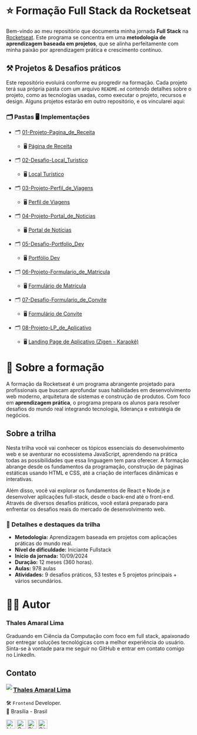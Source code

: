 # ⭐ Formação Full Stack da Rocketseat

Bem-vindo ao meu repositório que documenta minha jornada **Full Stack** na [Rocketseat](https://www.rocketseat.com.br/). Este programa se concentra em uma **metodologia de aprendizagem baseada em projetos**, que se alinha perfeitamente com minha paixão por aprendizagem prática e crescimento contínuo.

## ⚒️ Projetos & Desafios práticos

Este repositório evoluirá conforme eu progredir na formação. Cada projeto terá sua própria pasta com um arquivo `README.md` contendo detalhes sobre o projeto, como as tecnologias usadas, como executar o projeto, recursos e design. Alguns projetos estarão em outro repositório, e os vincularei aqui:

### **🗂️ Pastas 🖥️ Implementações**
- 🗂️ <a href="https://github.com/thalesamaral/Rocketseat-Full_Stack/tree/main/01-Projeto-Pagina_de_Receita">01-Projeto-Pagina_de_Receita</a>
  - 🖥️ <a href="https://thalesamaral.github.io/Rocketseat-Full_Stack/01-Projeto-Pagina_de_Receita">Página de Receita</a>

- 🗂️ <a href="https://github.com/thalesamaral/Rocketseat-Full_Stack/tree/main/02-Desafio-Local_Turistico">02-Desafio-Local_Turistico</a>
  - 🖥️ <a href="https://thalesamaral.github.io/Rocketseat-Full_Stack/02-Desafio-Local_Turistico/index.html">Local Turístico</a>
- 🗂️ <a href="https://github.com/thalesamaral/Rocketseat-Full_Stack/tree/main/03-Projeto-Perfil_de_Viagens">03-Projeto-Perfil_de_Viagens</a>
  - 🖥️ <a href="https://thalesamaral.github.io/Rocketseat-Full_Stack/03-Projeto-Perfil_de_Viagens/">Perfil de Viagens</a>
- 🗂️ <a href="https://github.com/thalesamaral/Rocketseat-Full_Stack/tree/main/04-Projeto-Portal_de_Noticias">04-Projeto-Portal_de_Noticias</a>
  - 🖥️ <a href="https://thalesamaral.github.io/Rocketseat-Full_Stack/04-Projeto-Portal_de_Noticias">Portal de Notícias</a>
- 🗂️ <a href="https://github.com/thalesamaral/Rocketseat-Full_Stack/tree/main/05-Desafio-Portfolio_Dev">05-Desafio-Portfolio_Dev</a>
  - 🖥️ <a href="https://thalesamaral.github.io/Rocketseat-Full_Stack/05-Desafio-Portfolio_Dev">Portfólio Dev</a>
- 🗂️ <a href="https://github.com/thalesamaral/Rocketseat-Full_Stack/tree/main/06-Projeto-Formulario_de_Matricula">06-Projeto-Formulario_de_Matricula</a>
  - 🖥️ <a href="https://thalesamaral.github.io/Rocketseat-Full_Stack/06-Projeto-Formulario_de_Matricula">Formulário de Matrícula</a>
- 🗂️ <a href="https://github.com/thalesamaral/Rocketseat-Full_Stack/tree/main/07-Desafio-Formulario_de_Convite">07-Desafio-Formulario_de_Convite</a>
  - 🖥️ <a href="https://thalesamaral.github.io/Rocketseat-Full_Stack/07-Desafio-Formulario_de_Convite">Formulário de Convite</a>
- 🗂️ <a href="https://github.com/thalesamaral/Rocketseat-Full_Stack/tree/main/08-Projeto-LP_de_Aplicativo">08-Projeto-LP_de_Aplicativo</a>
  - 🖥️ <a href="https://thalesamaral.github.io/Rocketseat-Full_Stack/08-Projeto-LP_de_Aplicativo">Landing Page de Aplicativo (Zigen - Karaokê)</a>

# 📝 Sobre a formação
A formação da Rocketseat é um programa abrangente projetado para profissionais que buscam aprofundar suas habilidades em desenvolvimento web moderno, arquitetura de sistemas e construção de produtos. Com foco em **aprendizagem prática**, o programa prepara os alunos para resolver desafios do mundo real integrando tecnologia, liderança e estratégia de negócios.

## Sobre a trilha
Nesta trilha você vai conhecer os tópicos essenciais do desenvolvimento web e se aventurar no ecossistema JavaScript, aprendendo na prática todas as possibilidades que essa linguagem tem para oferecer. A formação abrange desde os fundamentos da programação, construção de páginas estáticas usando HTML e CSS, até a criação de interfaces dinâmicas e interativas.

Além disso, você vai explorar os fundamentos de React e Node.js e desenvolver aplicações full-stack, desde o back-end até o front-end. Através de diversos desafios práticos, você estará preparado para enfrentar os desafios reais do mercado de desenvolvimento web.


### 📖 Detalhes e destaques da trilha
- **Metodologia:** Aprendizagem baseada em projetos com aplicações práticas do mundo real.
- **Nível de dificuldade:** Iniciante Fullstack
- **Início da jornada:** 10/09/2024
- **Duração:** 12 meses (360 horas).
- **Aulas:** 978 aulas
- **Atividades:** 9 desafios práticos, 53 testes e 5 projetos principais + vários secundários.

# 👨‍💻 Autor

### Thales Amaral Lima
Graduando em Ciência da Computação com foco em full stack, apaixonado por entregar soluções tecnológicas com a melhor experiência do usuário.
Sinta-se à vontade para me seguir no GitHub e entrar em contato comigo no LinkedIn.

## Contato

<img align="left" src="https://www.github.com/thalesamaral.png?size=150">

### [**Thales Amaral Lima**](https://github.com/thalesamaral)

🛠 `Frontend` Developer. <br>
📍 Brasília - Brasil

<a href="https://www.linkedin.com/in/thales-amaral-lima"><img src="https://img.shields.io/badge/LinkedIn-0077B5?style=flat&logo=linkedin&logoColor=white" alt="LinkedIn Badge" height="25"></a>&nbsp;<a href="mailto:thaleslima225@gmail.com"><img src="https://img.shields.io/badge/Gmail-D14836?style=flat&logo=gmail&logoColor=white" alt="Gmail Badge" height="25"></a>&nbsp;<a href="#"><img src="https://img.shields.io/badge/Discord-%237289DA.svg?logo=discord&logoColor=white" title="Thales Amaral#0416" alt="Discord Badge" height="25"></a>&nbsp;<a href="https://www.github.com/thalesamaral"><img src="https://img.shields.io/badge/GitHub-100000?style=flat&logo=github&logoColor=white" alt="GitHub Badge" height="25"></a>&nbsp;<br clear="left"/>
